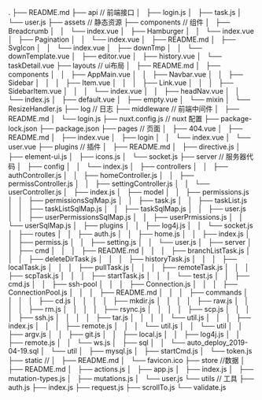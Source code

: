 .
├── README.md
├── api  // 前端接口
│   ├── login.js
│   ├── task.js
│   └── user.js
├── assets // 静态资源
├── components  // 组件
│   ├── Breadcrumb
│   │   └── index.vue
│   ├── Hamburger
│   │   └── index.vue
│   ├── Pagination
│   │   └── index.vue
│   ├── README.md
│   ├── SvgIcon
│   │   └── index.vue
│   ├── downTmp
│   │   └── downTemplate.vue
│   ├── editor.vue
│   ├── history.vue
│   └── taskDetail.vue
├── layouts // ui布局
│   ├── README.md
│   ├── components
│   │   ├── AppMain.vue
│   │   ├── Navbar.vue
│   │   ├── Sidebar
│   │   │   ├── Item.vue
│   │   │   ├── Link.vue
│   │   │   ├── SidebarItem.vue
│   │   │   └── index.vue
│   │   ├── headNav.vue
│   │   └── index.js
│   ├── default.vue
│   ├── empty.vue
│   └── mixin
│       └── ResizeHandler.js
├── log // 日志
├── middleware // 前端中间件
│   ├── README.md
│   └── login.js
├── nuxt.config.js // nuxt 配置
├── package-lock.json
├── package.json
├── pages // 页面
│   ├── 404.vue
│   ├── README.md
│   ├── index.vue
│   ├── login
│   │   └── index.vue
│   └── user.vue
├── plugins  // 插件
│   ├── README.md
│   ├── directive.js
│   ├── element-ui.js
│   ├── icons.js
│   └── socket.js
├── server // 服务器代码
│   ├── config
│   │   └── index.js
│   ├── controllers
│   │   ├── authController.js
│   │   ├── homeController.js
│   │   ├── permissController.js
│   │   ├── settingController.js
│   │   └── userController.js
│   ├── index.js
│   ├── model
│   │   ├── permissions.js
│   │   ├── permissionsSqlMap.js
│   │   ├── task.js
│   │   ├── taskList.js
│   │   ├── taskListSqlMap.js
│   │   ├── taskSqlMap.js
│   │   ├── user.js
│   │   ├── userPermissionsSqlMap.js
│   │   ├── userPrmissions.js
│   │   └── userSqlMap.js
│   ├── plugins
│   │   ├── log4j.js
│   │   └── socket.js
│   ├── routes
│   │   ├── auth.js
│   │   ├── home.js
│   │   ├── index.js
│   │   ├── permiss.js
│   │   ├── setting.js
│   │   └── user.js
│   ├── server
│   │   ├── cmd
│   │   │   ├── README.md
│   │   │   ├── branchListTask.js
│   │   │   ├── deleteDirTask.js
│   │   │   ├── historyTask.js
│   │   │   ├── localTask.js
│   │   │   ├── pullTask.js
│   │   │   ├── remoteTask.js
│   │   │   ├── scpTask.js
│   │   │   ├── startTask.js
│   │   │   └── test.js
│   │   ├── cmd.js
│   │   ├── ssh-pool
│   │   │   ├── Connection.js
│   │   │   ├── ConnectionPool.js
│   │   │   ├── README.md
│   │   │   ├── commands
│   │   │   │   ├── cd.js
│   │   │   │   ├── mkdir.js
│   │   │   │   ├── raw.js
│   │   │   │   ├── rm.js
│   │   │   │   ├── rsync.js
│   │   │   │   ├── scp.js
│   │   │   │   ├── ssh.js
│   │   │   │   ├── tar.js
│   │   │   │   └── util.js
│   │   │   ├── index.js
│   │   │   ├── remote.js
│   │   │   └── util.js
│   │   └── util
│   │       ├── argv.js
│   │       ├── git.js
│   │       ├── local.js
│   │       ├── log4j.js
│   │       ├── remote.js
│   │       └── ws.js
│   ├── sql
│   │   └── auto_deploy_2019-04-19.sql
│   └── util
│       ├── mysql.js
│       ├── startCmd.js
│       └── token.js
├── static // 
│   ├── README.md
│   └── favicon.ico
├── store //数据
│   ├── README.md
│   ├── actions.js
│   ├── app.js
│   ├── index.js
│   ├── mutation-types.js
│   ├── mutations.js
│   └── user.js
└── utils // 工具
    ├── auth.js
    ├── index.js
    ├── request.js
    ├── scrollTo.js
    └── validate.js